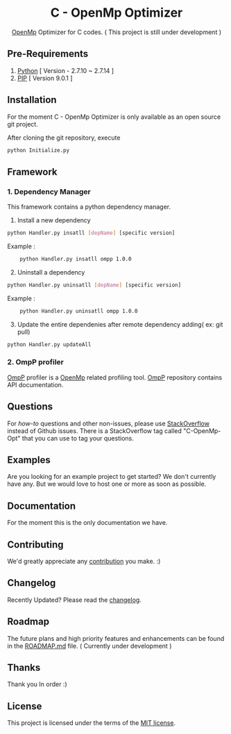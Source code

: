

<h1 align="center">C - OpenMp Optimizer </h1>

<div align="center">

[OpenMp](http://www.openmp.org/) Optimizer for C codes. ( This project is still under development )


</div>

## Pre-Requirements 

1. [Python](https://www.python.org/) [ Version - 2.7.10 ~ 2.7.14 ]
2. [PIP](https://pypi.python.org/pypi/pip) [ Version 9.0.1 ]

## Installation

For the moment C - OpenMp Optimizer is only available as an open source git project.

After cloning the git repository, execute 
```sh
python Initialize.py
```


## Framework

### 1. Dependency Manager

This framework contains a python dependency manager.
1. Install a new dependency <br/>
```sh
python Handler.py insatll [depName] [specific version]
```
Example :
```sh
    python Handler.py insatll ompp 1.0.0
```
2. Uninstall a dependency <br/>
```sh
python Handler.py uninsatll [depName] [specific version]
```
Example :
```sh
    python Handler.py uninsatll ompp 1.0.0
```

3. Update the entire dependenies after remote dependency adding( ex: git pull)<br/>
```sh
python Handler.py updateAll
```
### 2. OmpP profiler
[OmpP](http://www.ompp-tool.com/) profiler is a [OpenMp](http://www.openmp.org/) related profiling tool. [OmpP](https://github.com/PasinduSenanayake/Rigel-FYP/tree/ompppackage) repository contains API documentation.

## Questions

For *how-to* questions and other non-issues,
please use [StackOverflow](http://stackoverflow.com/questions/tagged/C-OpenMp-Opt) instead of Github issues.
There is a StackOverflow tag called "C-OpenMp-Opt" that you can use to tag your questions.

## Examples

Are you looking for an example project to get started? We don't currently have any. But we would love to host one or  more as soon as possible.

## Documentation

For the moment this is the only documentation we have. 

## Contributing

We'd greatly appreciate any [contribution](/CONTRIBUTING.md) you make. :)

## Changelog

Recently Updated?
Please read the [changelog](https://github.com/PasinduSenanayake/Rigel-FYP/releases).

## Roadmap

The future plans and high priority features and enhancements can be found in the [ROADMAP.md]() file. ( Currently under development )

## Thanks

Thank you In order :)
## License

This project is licensed under the terms of the
[MIT license](/LICENSE).

